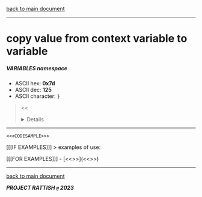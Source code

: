 [back to main document](../README.md)

---

# copy value from context variable to variable
##### VARIABLES namespace
- ASCII hex: __0x7d__
- ASCII dec: __125__
- ASCII character: `}`

> <<<DETAILS>>>

---

  ```
  <<<CODESAMPLE>>>
  ```

[[[IF EXAMPLES]]]  > examples of use:

[[[FOR EXAMPLES]]]  - [<<<EXAMPLENAME>>>](<<<EXAMPLELINK>>>)

---

[back to main document](../README.md)

***PROJECT RATTISH `@` 2023***

